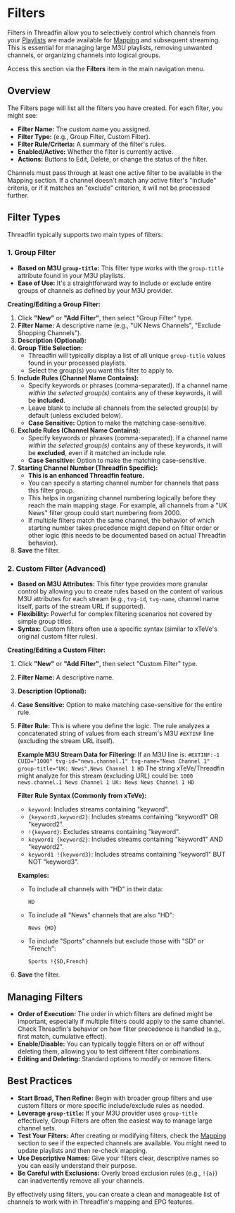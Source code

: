 # Filters

Filters in Threadfin allow you to selectively control which channels from your [Playlists](playlists.md) are made available for [Mapping](channel-mapping.md) and subsequent streaming. This is essential for managing large M3U playlists, removing unwanted channels, or organizing channels into logical groups.

Access this section via the **Filters** item in the main navigation menu.

## Overview

The Filters page will list all the filters you have created. For each filter, you might see:

*   **Filter Name:** The custom name you assigned.
*   **Filter Type:** (e.g., Group Filter, Custom Filter).
*   **Filter Rule/Criteria:** A summary of the filter's rules.
*   **Enabled/Active:** Whether the filter is currently active.
*   **Actions:** Buttons to Edit, Delete, or change the status of the filter.

Channels must pass through at least one active filter to be available in the Mapping section. If a channel doesn't match any active filter's "include" criteria, or if it matches an "exclude" criterion, it will not be processed further.

## Filter Types

Threadfin typically supports two main types of filters:

### 1. Group Filter

*   **Based on M3U `group-title`:** This filter type works with the `group-title` attribute found in your M3U playlists.
*   **Ease of Use:** It's a straightforward way to include or exclude entire groups of channels as defined by your M3U provider.

**Creating/Editing a Group Filter:**

1.  Click **"New"** or **"Add Filter"**, then select "Group Filter" type.
2.  **Filter Name:** A descriptive name (e.g., "UK News Channels", "Exclude Shopping Channels").
3.  **Description (Optional):**
4.  **Group Title Selection:**
    *   Threadfin will typically display a list of all unique `group-title` values found in your processed playlists.
    *   Select the group(s) you want this filter to apply to.
5.  **Include Rules (Channel Name Contains):**
    *   Specify keywords or phrases (comma-separated). If a channel name *within the selected group(s)* contains any of these keywords, it will be **included**.
    *   Leave blank to include all channels from the selected group(s) by default (unless excluded below).
    *   **Case Sensitive:** Option to make the matching case-sensitive.
6.  **Exclude Rules (Channel Name Contains):**
    *   Specify keywords or phrases (comma-separated). If a channel name *within the selected group(s)* contains any of these keywords, it will be **excluded**, even if it matched an include rule.
    *   **Case Sensitive:** Option to make the matching case-sensitive.
7.  **Starting Channel Number (Threadfin Specific):**
    *   **This is an enhanced Threadfin feature.**
    *   You can specify a starting channel number for channels that pass this filter group.
    *   This helps in organizing channel numbering logically before they reach the main mapping stage. For example, all channels from a "UK News" filter group could start numbering from 2000.
    *   If multiple filters match the same channel, the behavior of which starting number takes precedence might depend on filter order or other logic (this needs to be documented based on actual Threadfin behavior).
8.  **Save** the filter.

### 2. Custom Filter (Advanced)

*   **Based on M3U Attributes:** This filter type provides more granular control by allowing you to create rules based on the content of various M3U attributes for each stream (e.g., `tvg-id`, `tvg-name`, channel name itself, parts of the stream URL if supported).
*   **Flexibility:** Powerful for complex filtering scenarios not covered by simple group titles.
*   **Syntax:** Custom filters often use a specific syntax (similar to xTeVe's original custom filter rules).

**Creating/Editing a Custom Filter:**

1.  Click **"New"** or **"Add Filter"**, then select "Custom Filter" type.
2.  **Filter Name:** A descriptive name.
3.  **Description (Optional):**
4.  **Case Sensitive:** Option to make matching case-sensitive for the entire rule.
5.  **Filter Rule:** This is where you define the logic. The rule analyzes a concatenated string of values from each stream's M3U `#EXTINF` line (excluding the stream URL itself).

    **Example M3U Stream Data for Filtering:**
    If an M3U line is:
    `#EXTINF:-1 CUID="1000" tvg-id="news.channel.1" tvg-name="News Channel 1" group-title="UK: News",News Channel 1 HD`
    The string xTeVe/Threadfin might analyze for this stream (excluding URL) could be:
    `1000 news.channel.1 News Channel 1 UK: News News Channel 1 HD`

    **Filter Rule Syntax (Commonly from xTeVe):**
    *   `keyword`: Includes streams containing "keyword".
    *   `{keyword1,keyword2}`: Includes streams containing "keyword1" OR "keyword2".
    *   `!{keyword}`: Excludes streams containing "keyword".
    *   `keyword1 {keyword2}`: Includes streams containing "keyword1" AND "keyword2".
    *   `keyword1 !{keyword3}`: Includes streams containing "keyword1" BUT NOT "keyword3".

    **Examples:**
    *   To include all channels with "HD" in their data:
        ```
        HD
        ```
    *   To include all "News" channels that are also "HD":
        ```
        News {HD}
        ```
    *   To include "Sports" channels but exclude those with "SD" or "French":
        ```
        Sports !{SD,French}
        ```
6.  **Save** the filter.

## Managing Filters

*   **Order of Execution:** The order in which filters are defined might be important, especially if multiple filters could apply to the same channel. Check Threadfin's behavior on how filter precedence is handled (e.g., first match, cumulative effect).
*   **Enable/Disable:** You can typically toggle filters on or off without deleting them, allowing you to test different filter combinations.
*   **Editing and Deleting:** Standard options to modify or remove filters.

## Best Practices

*   **Start Broad, Then Refine:** Begin with broader group filters and use custom filters or more specific include/exclude rules as needed.
*   **Leverage `group-title`:** If your M3U provider uses `group-title` effectively, Group Filters are often the easiest way to manage large channel sets.
*   **Test Your Filters:** After creating or modifying filters, check the [Mapping](channel-mapping.md) section to see if the expected channels are available. You might need to update playlists and then re-check mapping.
*   **Use Descriptive Names:** Give your filters clear, descriptive names so you can easily understand their purpose.
*   **Be Careful with Exclusions:** Overly broad exclusion rules (e.g., `!{a}`) can inadvertently remove all your channels.

By effectively using filters, you can create a clean and manageable list of channels to work with in Threadfin's mapping and EPG features.
